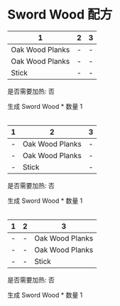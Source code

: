 # Sword Wood 配方

|1|2|3|
|----|-----|-----|
|Oak Wood Planks|-|-|
|Oak Wood Planks|-|-|
|Stick|-|-|

是否需要加热: 否

生成 Sword Wood \* 数量 1
<br/> <br/> 

|1|2|3|
|----|-----|-----|
|-|Oak Wood Planks|-|
|-|Oak Wood Planks|-|
|-|Stick|-|

是否需要加热: 否

生成 Sword Wood \* 数量 1
<br/> <br/> 

|1|2|3|
|----|-----|-----|
|-|-|Oak Wood Planks|
|-|-|Oak Wood Planks|
|-|-|Stick|

是否需要加热: 否

生成 Sword Wood \* 数量 1
<br/> <br/> 

